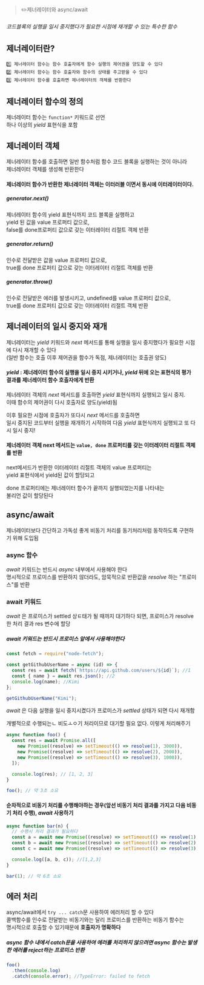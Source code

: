 > ✏️제너레이터와 async/await

###### 코드블록의 실행을 일시 중지했다가 필요한 시점에 재개할 수 있는 특수한 함수

## 제너레이터란?

```
1️⃣ 제너레이터 함수는 함수 호출자에게 함수 실행의 제어권을 양도할 수 있다
2️⃣ 제너레이터 함수는 함수 호출자와 함수의 상태를 주고받을 수 있다
3️⃣ 제너레이터 함수를 호출하면 제너레이터의 객체를 반환한다
```


## 제너레이터 함수의 정의

제너레이터 함수는 `function*` 키워드로 선언 </br>
하나 이상의 _yield_ 표현식을 포함


## 제너레이터 객체

제너레이터 함수를 호출하면 일반 함수처럼 함수 코드 블록을 실행하는 것이 아니라</br>
제너레이터 객체를 생성해 반환한다

#### 제너레이터 함수가 반환한 제너레이터 객체는 이터러블 이면서 동시에 이터레이터이다.


##### generator.next()

제너레이터 함수의 yield 표현식까지 코드 블록을 실행하고 </br>
yield 된 값을 value 프로퍼티 값으로, </br>
false를 done프로퍼티 값으로 갖는 이터레이터 리절트 객체 반환

##### generator.return()

인수로 전달받은 값을 value 프로퍼티 값으로, </br>
true를 done 프로퍼티 값으로 갖는 이터레이터 리절트 객체를 반환

##### generator.throw()

인수로 전달받은 에러를 발생시키고, undefined를  value 프로퍼티 값으로, </br>
true를 done 프로퍼티 값으로 갖는 이터레이터 리절트 객체 반환



## 제너레이터의 일시 중지와 재개

제너레이터는 _yield_ 키워드와 _next_ 메서드를 통해 실행을 일시 중지했다가 필요한 시점에 다시 재개할 수 있다</br>
(일반 함수는 호출 이후 제어권을 함수가 독점, 제너레이터는 호출권 양도)

#### _yield_ :  제너레이터 함수의 실행을 일시 중지 시키거나, _yield_ 뒤에 오는 표현식의 평가 결과를 제너레이터 함수 호출자에게 반환

제너레이터 객체의 _next_ 메서드를 호출하면 _yield_ 표현식까지 실행되고 일시 중지. </br>
이때 함수의 제어권이 다시 호출자로 양도(yield)됨 </br>

이후 필요한 시점에 호출자가 또다시 _next_ 메서드를 호출하면 </br>
일시 중지된 코드부터 실행을 재개하기 시작하여 다음 _yield_ 표현식까지 실행되고 또 다시 일시 중지!

#### 제너레이터 객체 next 메서드는 `value, done` 프로퍼티를 갖는 이터레이터 리절트 객체를 반환
next메서드가 반환한 이터레이터 리절트 객체의 value 프로퍼티는  </br>
yield 표현식에서 yield된 값이 할당되고 

done 프로퍼티에는 제너레이터 함수가 끝까지 실행되었는지를 나타내는  </br>
불리언 값이 할당된다


## async/await

제너레이터보다 간단하고 가독성 좋게 비동기 처리를 동기처리처럼 동작하도록 구현하기 위해 도입됨

### async 함수
_await_ 키워드는 반드시 _async_ 내부에서 사용해야 한다</br>
명시적으로 프로미스를 반환하지 않더라도, 암묵적으로 반환값을 _resolve_ 하는 "프로미스"를 반환


### await 키워드
_await_ 은 프로미스가 settled 상ㅌ태가 될 때까지 대기하다 되면, 프로미스가 resolve한 처리 결과 res 변수에 할당

##### await 키워드는 반드시 프로미스 앞에서 사용해야한다

```jsx
const fetch = require("node-fetch");

const getGithubUserName = async (id) => {
  const res = await fetch(`https://api.github.com/users/${id}`); //1
  const { name } = await res.json(); //2
  console.log(name); //Kimi
};

getGithubUserName("Kimi");
```

_await_ 은 다음 실행을 일시 중지시켰다가 프로미스가 _settled_ 상태가 되면 다시 재개함


개별적으로 수행되는ㄴ 비도ㅗㅇ기 처리이므로 대기할 필요 없다. 이렇게 처리해주기

```jsx
async function foo() {
  const res = await Promise.all([
    new Promise((resolve) => setTimeout(() => resolve(1), 3000)),
    new Promise((resolve) => setTimeout(() => resolve(2), 2000)),
    new Promise((resolve) => setTimeout(() => resolve(3), 1000)),
  ]);

  console.log(res); // [1, 2, 3]
}

foo(); // 약 3초 소요
```


#### 순차적으로 비동기 처리를 수행해야하는 경우(앞선 비동기 처리 결과를 가지고 다음 비동기 처리 수행), _await_ 사용하기

```jsx
async function bar(n) {
  // 수행시 처리 결과가 필요하다
  const a = await new Promise((resolve) => setTimeout(() => resolve(1), 3000));
  const b = await new Promise((resolve) => setTimeout(() => resolve(2), 2000));
  const c = await new Promise((resolve) => setTimeout(() => resolve(3), 1000));

  console.log([a, b, c)); //[1,2,3]
}

bar(1); // 약 6초 소요
```


## 에러 처리

async/await에서 `try ... catch`문 사용하여 에러처리 할 수 있다</br>
콜백함수를 인수로 전달받는 비동기와는 달리 프로미스를 반환하는 비동기 함수는 </br>
명시적으로 호출할 수 있기때문에 **호출자가 명확하다**

##### async 함수 내에서 catch문을 사용하여 에러를 처리하지 않으려면 async 함수는 발생한 에러를 reject하는 프로미스 반환

```jsx
foo()
  .then(console.log)
  .catch(console.error); //TypeError: failed to fetch
```

